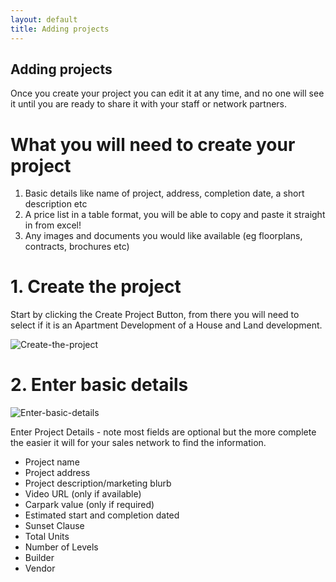 ```yaml
---
layout: default
title: Adding projects
---
```



## Adding projects

Once you create your project you can edit it at any time, and no one will see it until you are ready to share it with your staff or network partners. 

# What you will need to create your project

1.	Basic details like name of project, address, completion date, a short description etc
2.	A price list in a table format, you will be able to copy and paste it straight in from excel!
3.	Any images and documents you would like available (eg floorplans, contracts, brochures etc)

# 1. Create the project

Start by clicking the Create Project Button, from there you will need to select if it is an Apartment Development of a House and Land development.

![Create-the-project](http://res.cloudinary.com/propconnect/image/upload/c_scale,w_629/v1443664800/HelpGuide/2015-09-23_15-39-19.png)

# 2. Enter basic details

![Enter-basic-details](http://res.cloudinary.com/propconnect/image/upload/c_scale,w_659/v1443669012/HelpGuide/2015-09-23_15-48-32.png)

Enter Project Details - note most fields are optional but the more complete the easier it will for your sales network to find the information.

* Project name
* Project address
* Project description/marketing blurb 
* Video URL (only if available)
* Carpark value (only if required)
* Estimated start and completion dated
* Sunset Clause
* Total Units
* Number of Levels
* Builder
* Vendor

